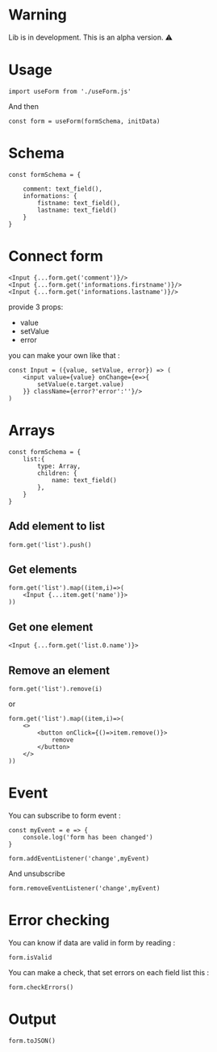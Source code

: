 # Warning

Lib is in development. This is an alpha version. ⚠️

# Usage

    import useForm from './useForm.js'

And then

    const form = useForm(formSchema, initData)

# Schema

	const formSchema = {

		comment: text_field(),
		informations: {
			fistname: text_field(),
			lastname: text_field()
		}
	}

# Connect form

    <Input {...form.get('comment')}/>
	<Input {...form.get('informations.firstname')}/>
	<Input {...form.get('informations.lastname')}/>

provide 3 props:
- value
- setValue
- error

you can make your own like that :

	const Input = ({value, setValue, error}) => (
		<input value={value} onChange={e=>{
			setValue(e.target.value)
		}} className={error?'error':''}/>
	)

# Arrays

    const formSchema = {
		list:{
			type: Array,
			children: {
				name: text_field()
			},
		}
	}

## Add element to list

	form.get('list').push()

## Get elements

	form.get('list').map((item,i)=>(
		<Input {...item.get('name')}>
	))

## Get one element

	<Input {...form.get('list.0.name')}>

## Remove an element

	form.get('list').remove(i)

or

	form.get('list').map((item,i)=>(
		<>
			<button onClick={()=>item.remove()}>
				remove
			</button>
		</>
	))

# Event

You can subscribe to form event :

	const myEvent = e => {
		console.log('form has been changed')
	}

	form.addEventListener('change',myEvent)

And unsubscribe

	form.removeEventListener('change',myEvent)


# Error checking

You can know if data are valid in form by reading :

	form.isValid

You can make a check, that set errors on each field list this :

	form.checkErrors()

# Output

	form.toJSON()